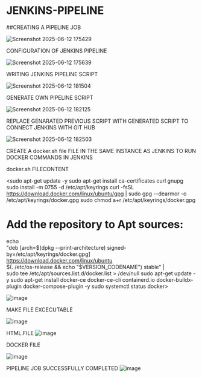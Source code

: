 # JENKINS-PIPELINE

##CREATING A PIPELINE JOB

![Screenshot 2025-06-12 175429](https://github.com/user-attachments/assets/7c70016e-856e-4fe2-9529-e4b59e5e0b56)

CONFIGURATION OF JENKINS PIPELINE

![Screenshot 2025-06-12 175639](https://github.com/user-attachments/assets/e171e725-83fb-430c-9249-de8e3c971698)

WRITING JENKINS PIPELINE SCRIPT

![Screenshot 2025-06-12 181504](https://github.com/user-attachments/assets/f8e6ac96-a98e-4281-b80f-61cc8b9c3ed2)

GENERATE OWN PIPELINE SCRIPT

![Screenshot 2025-06-12 182125](https://github.com/user-attachments/assets/c665f914-9a57-482c-8eb1-c4ffb9b6d594)

REPLACE GENARATED PREVIOUS SCRIPT WITH GENERATED SCRIPT TO CONNECT JENKINS WITH GIT HUB

![Screenshot 2025-06-12 182503](https://github.com/user-attachments/assets/89b99f73-0f12-4200-8ac2-0e1dbc99e44b)

CREATE A docker.sh file FILE IN THE SAME INSTANCE AS JENKINS TO RUN DOCKER COMMANDS IN JENKINS

docker.sh FILECONTENT

<sudo apt-get update -y
sudo apt-get install ca-certificates curl gnupg
sudo install -m 0755 -d /etc/apt/keyrings
curl -fsSL https://download.docker.com/linux/ubuntu/gpg | sudo gpg --dearmor -o /etc/apt/keyrings/docker.gpg
sudo chmod a+r /etc/apt/keyrings/docker.gpg

# Add the repository to Apt sources:
echo \
  "deb [arch=$(dpkg --print-architecture) signed-by=/etc/apt/keyrings/docker.gpg] https://download.docker.com/linux/ubuntu \
  $(. /etc/os-release && echo "$VERSION_CODENAME") stable" | \
  sudo tee /etc/apt/sources.list.d/docker.list > /dev/null
sudo apt-get update -y
sudo apt-get install docker-ce docker-ce-cli containerd.io docker-buildx-plugin docker-compose-plugin -y
sudo systemctl status docker>


![image](https://github.com/user-attachments/assets/a733f247-dffa-4094-88cd-5f2104ab8db9)

MAKE FILE EXCECUTABLE

![image](https://github.com/user-attachments/assets/28e016f8-ea3d-443e-8e8c-6a9f81ba6ef6)


 HTML.FILE
![image](https://github.com/user-attachments/assets/4559e9bc-d15d-47db-b8a6-1c4186181085)

DOCKER FILE

![image](https://github.com/user-attachments/assets/79da0f70-23fe-4193-9b17-4e9e6cc1c008)

PIPELINE JOB SUCCESSFULLY COMPLETED
![image](https://github.com/user-attachments/assets/53859d59-2211-4294-891f-e61f2bcc920d)
